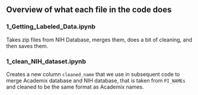 ## Overview of what each file in the code does 

<h3>1_Getting_Labeled_Data.ipynb</h3>

Takes zip files from NIH Database, merges them, does a bit of cleaning, and then saves them.

<h3>1_clean_NIH_dataset.ipynb</h3>

Creates a new column `cleaned_name` that we use in subsequent code to merge Academix database and NIH database, that is taken from `PI_NAMEs` and cleaned to be the same format as Academix names.


